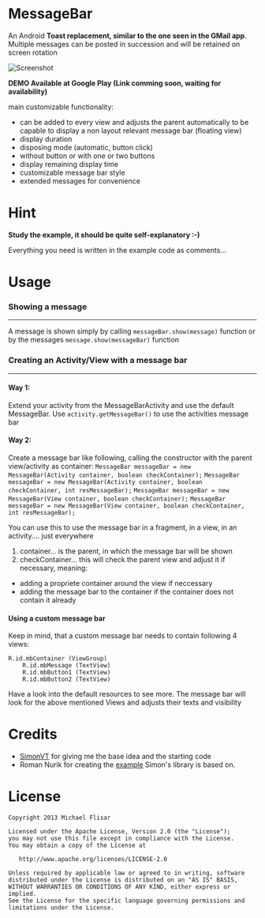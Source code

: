 MessageBar
==========

An Android **Toast replacement, similar to the one seen in the GMail app**.
Multiple messages can be posted in succession and will be retained on screen rotation

![Screenshot](https://raw.github.com/MichaelFlisar/MessageBar/master/screenshot.jpg)

**DEMO Available at Google Play (Link comming soon, waiting for availability)**

main customizable functionality:

* can be added to every view and adjusts the parent automatically to be capable to display a non layout relevant message bar (floating view)
* display duration
* disposing mode (automatic, button click)
* without button or with one or two buttons
* display remaining display time
* customizable message bar style
* extended messages for convenience

Hint
=====

**Study the example, it should be quite self-explanatory :-)**

Everything you need is written in the example code as comments...


Usage
=====

### Showing a message
-----------------------------------------------

A message is shown simply by calling `messageBar.show(message)` function or by the messages `message.show(messageBar)` function

### Creating an Activity/View with a message bar
-----------------------------------------------

#### Way 1:

Extend your activity from the MessageBarActivity and use the default MessageBar.
Use `activity.getMessageBar()` to use the activities message bar

#### Way 2:

Create a message bar like following, calling the constructor with the parent view/activity as container:
`MessageBar messageBar = new MessageBar(Activity container, boolean checkContainer);`
`MessageBar messageBar = new MessageBar(Activity container, boolean checkContainer, int resMessageBar);`
`MessageBar messageBar = new MessageBar(View container, boolean checkContainer);`
`MessageBar messageBar = new MessageBar(View container, boolean checkContainer, int resMessageBar);`

You can use this to use the message bar in a fragment, in a view, in an activity.... just everywhere

1. container... is the parent, in which the message bar will be shown
2. checkContainer... this will check the parent view and adjust it if necessary, meaning:
 * adding a propriete container around the view if neccessary
 * adding the message bar to the container if the container does not contain it already

#### Using a custom message bar

Keep in mind, that a custom message bar needs to contain following 4 views:

    R.id.mbContainer (ViewGroup)
        R.id.mbMessage (TextView)
        R.id.mbButton1 (TextView)
        R.id.mbButton2 (TextView)
        
Have a look into the default resources to see more. The message bar will look for the above mentioned Views and adjusts their texts and visibility 

Credits
=======

 * [SimonVT][2] for giving me the base idea and the starting code
 * Roman Nurik for creating the [example][1] Simon's library is based on.

License
=======

    Copyright 2013 Michael Flisar

    Licensed under the Apache License, Version 2.0 (the "License");
    you may not use this file except in compliance with the License.
    You may obtain a copy of the License at

       http://www.apache.org/licenses/LICENSE-2.0

    Unless required by applicable law or agreed to in writing, software
    distributed under the License is distributed on an "AS IS" BASIS,
    WITHOUT WARRANTIES OR CONDITIONS OF ANY KIND, either express or implied.
    See the License for the specific language governing permissions and
    limitations under the License.

 [1]: https://code.google.com/p/romannurik-code/source/browse/#git%2Fmisc%2Fundobar
 [2]: https://github.com/SimonVT
